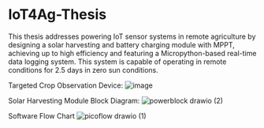 # IoT4Ag-Thesis
This thesis addresses powering IoT sensor systems in remote agriculture by designing a solar harvesting and battery charging module with MPPT, achieving up to high efficiency and featuring a Micropython-based real-time data logging system. This system is capable of operating in remote conditions for 2.5 days in zero sun conditions. 

Targeted Crop Observation Device:
![image](https://github.com/cameronnthomas/IoT4Ag-Thesis/assets/173108159/7a5a5967-ade1-4984-9c8b-6a6146d9025d)

Solar Harvesting Module Block Diagram: 
![powerblock drawio (2)](https://github.com/cameronnthomas/IoT4Ag-Thesis/assets/173108159/732f86d3-3b89-433a-afbd-f84cc0e61ce7)

Software Flow Chart
![picoflow drawio (1)](https://github.com/cameronnthomas/IoT4Ag-Thesis/assets/173108159/7fdd0ed0-4709-4ca5-a1b0-4897c612d45f)

